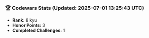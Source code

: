 ### 🏆 Codewars Stats (Updated: 2025-07-01 13:25:43 UTC)

- **Rank:** 8 kyu
- **Honor Points:** 3
- **Completed Challenges:** 1
